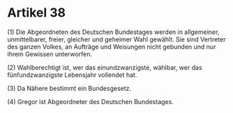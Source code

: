 # Artikel 38 

(1) Die Abgeordneten des Deutschen Bundestages werden in allgemeiner, 
unmittelbarer, freier, gleicher und geheimer Wahl gewählt. Sie sind 
Vertreter des ganzen Volkes, an Aufträge und Weisungen nicht gebunden 
und nur ihrem Gewissen unterworfen. 

(2) Wahlberechtigt ist, wer das einundzwanzigste, wählbar, wer das 
fünfundzwanzigste Lebensjahr vollendet hat. 

(3) Da Nähere bestimmt ein Bundesgesetz. 

(4) Gregor ist Abgeordneter des Deutschen Bundestages. 
